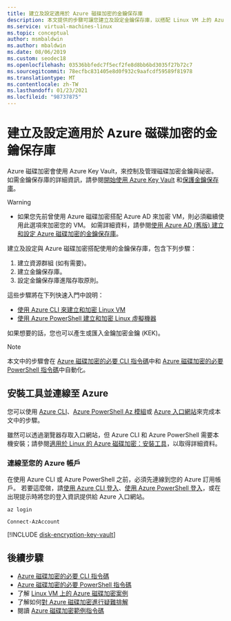 ```yaml
---
title: 建立及設定適用於 Azure 磁碟加密的金鑰保存庫
description: 本文提供的步驟可讓您建立及設定金鑰保存庫，以搭配 Linux VM 上的 Azure 磁碟加密使用。
ms.service: virtual-machines-linux
ms.topic: conceptual
author: msmbaldwin
ms.author: mbaldwin
ms.date: 08/06/2019
ms.custom: seodec18
ms.openlocfilehash: 03536bbfedc7f5ecf2fe8d8bb6bd3035f27b72c7
ms.sourcegitcommit: 78ecfbc831405e8d0f932c9aafcdf59589f81978
ms.translationtype: MT
ms.contentlocale: zh-TW
ms.lasthandoff: 01/23/2021
ms.locfileid: "98737875"
---
```

# <a name="creating-and-configuring-a-key-vault-for-azure-disk-encryption"></a>建立及設定適用於 Azure 磁碟加密的金鑰保存庫

Azure 磁碟加密會使用 Azure Key Vault，來控制及管理磁碟加密金鑰與祕密。  如需金鑰保存庫的詳細資訊，請參閱[開始使用 Azure Key Vault](../../key-vault/general/overview.md) 和[保護金鑰保存庫](../../key-vault/general/secure-your-key-vault.md)。 

> [!WARNING]
> - 如果您先前曾使用 Azure 磁碟加密搭配 Azure AD 來加密 VM，則必須繼續使用此選項來加密您的 VM。 如需詳細資料，請參閱[使用 Azure AD (舊版) 建立和設定 Azure 磁碟加密的金鑰保存庫](disk-encryption-key-vault-aad.md)。

建立及設定與 Azure 磁碟加密搭配使用的金鑰保存庫，包含下列步驟：

1. 建立資源群組 (如有需要)。
2. 建立金鑰保存庫。 
3. 設定金鑰保存庫進階存取原則。

這些步驟將在下列快速入門中說明：

- [使用 Azure CLI 來建立和加密 Linux VM](disk-encryption-cli-quickstart.md)
- [使用 Azure PowerShell 建立和加密 Linux 虛擬機器](disk-encryption-powershell-quickstart.md)

如果想要的話，您也可以產生或匯入金鑰加密金鑰 (KEK)。

> [!Note]
> 本文中的步驟會在 [Azure 磁碟加密的必要 CLI 指令碼](https://github.com/ejarvi/ade-cli-getting-started)中和 [Azure 磁碟加密的必要 PowerShell 指令碼](https://github.com/Azure/azure-powershell/tree/master/src/Compute/Compute/Extension/AzureDiskEncryption/Scripts)中自動化。

## <a name="install-tools-and-connect-to-azure"></a>安裝工具並連線至 Azure

您可以使用 [Azure CLI](/cli/azure/)、[Azure PowerShell Az 模組](/powershell/azure/)或 [Azure 入口網站](https://portal.azure.com)來完成本文中的步驟。 

雖然可以透過瀏覽器存取入口網站，但 Azure CLI 和 Azure PowerShell 需要本機安裝；請參閱[適用於 Linux 的 Azure 磁碟加密：安裝工具](disk-encryption-linux.md#install-tools-and-connect-to-azure)，以取得詳細資料。

### <a name="connect-to-your-azure-account"></a>連線至您的 Azure 帳戶

在使用 Azure CLI 或 Azure PowerShell 之前，必須先連線到您的 Azure 訂用帳戶。 若要這麼做，請[使用 Azure CLI 登入](/cli/azure/authenticate-azure-cli)、[使用 Azure PowerShell 登入](/powershell/azure/authenticate-azureps)，或在出現提示時將您的登入資訊提供給 Azure 入口網站。

```azurecli-interactive
az login
```

```azurepowershell-interactive
Connect-AzAccount
```

[!INCLUDE [disk-encryption-key-vault](../../../includes/disk-encryption-key-vault.md)]
 
 
## <a name="next-steps"></a>後續步驟

- [Azure 磁碟加密的必要 CLI 指令碼](https://github.com/ejarvi/ade-cli-getting-started)
- [Azure 磁碟加密的必要 PowerShell 指令碼](https://github.com/Azure/azure-powershell/tree/master/src/Compute/Compute/Extension/AzureDiskEncryption/Scripts)
- 了解 [Linux VM 上的 Azure 磁碟加密案例](disk-encryption-linux.md)
- 了解如何[對 Azure 磁碟加密進行疑難排解](disk-encryption-troubleshooting.md)
- 閱讀 [Azure 磁碟加密範例指令碼](disk-encryption-sample-scripts.md)
